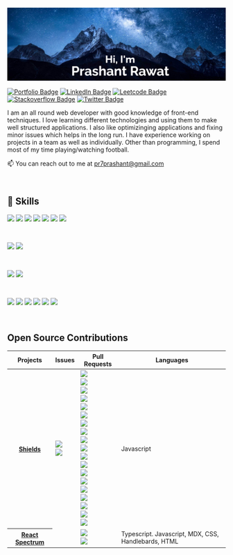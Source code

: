 [![Prashant's GitHub Banner](./assets/banner.jpg)](https://prashantrawat.com/)

[![Portfolio Badge](https://img.shields.io/badge/Portfolio-Prashant-green?style=flat&logo=react&logoColor=white&color=0D76A8)](https://www.prashantrawat.com/)
[![LinkedIn Badge](https://img.shields.io/badge/LinkedIn-Profile-informational?style=flat&logo=linkedin&logoColor=white&color=0D76A8)](https://www.linkedin.com/in/pr7prashant/)
[![Leetcode Badge](https://img.shields.io/badge/dynamic/json?style=flat&labelColor=black&color=%23ffa116&label=Solved&query=solvedOverTotal&url=https%3A%2F%2Fleetcode-badge.vercel.app%2Fapi%2Fusers%2Fpr7prashant&logo=leetcode&logoColor=yellow)](https://leetcode.com/pr7prashant/)
[![Stackoverflow Badge](https://img.shields.io/stackexchange/stackoverflow/r/8044582?label=Stackoverflow&logo=Stackoverflow&logoColor=white)](https://stackoverflow.com/users/8044582/pr7)
[![Twitter Badge](https://img.shields.io/badge/Twitter-Profile-informational?style=flat&logo=twitter&logoColor=white&color=1CA2F1)](https://twitter.com/pr7_prashant)


I am an all round web developer with good knowledge of front-end techniques. I love learning different technologies and using them to make well structured applications. I also like optimizinging applications and fixing minor issues which helps in the long run. I have experience working on projects in a team as well as individually. Other than programming, I spend most of my time playing/watching football.

📫 You can reach out to me at pr7prashant@gmail.com

<br>

## 💼 Skills

![](https://img.shields.io/badge/Code-React-informational?style=flat&logo=react&logoColor=white&color=0D76A8)
![](https://img.shields.io/badge/Code-Redux-informational?style=flat&logo=Redux&logoColor=white&color=0D76A8)
![](https://img.shields.io/badge/Code-JavaScript-informational?style=flat&logo=JavaScript&logoColor=white&color=0D76A8)
![](https://img.shields.io/badge/Code-TypeScript-informational?style=flat&logo=TypeScript&logoColor=white&color=0D76A8)
![](https://img.shields.io/badge/Code-Node-informational?style=flat&logo=node.js&logoColor=white&color=0D76A8)
![](https://img.shields.io/badge/Code-HTML-informational?style=flat&logo=html5&logoColor=white&color=0D76A8)
![](https://img.shields.io/badge/Code-C++-informational?style=flat&logo=cplusplus&logoColor=white&color=0D76A8)

<br>

![](https://img.shields.io/badge/Style-CSS-informational?style=flat&logo=css3&logoColor=white&color=0D76A8)
![](https://img.shields.io/badge/Style-Sass-informational?style=flat&logo=Sass&logoColor=white&color=0D76A8)

<br>

![](https://img.shields.io/badge/Test-Jest-informational?style=flat&logo=jest&logoColor=white&color=0D76A8)
![](https://img.shields.io/badge/Test-Cypress-informational?style=flat&logo=cypress&logoColor=white&color=0D76A8)

<br>

![](https://img.shields.io/badge/Tools-Git-informational?style=flat&logo=git&logoColor=white&color=0D76A8)
![](https://img.shields.io/badge/Tools-Docker-informational?style=flat&logo=docker&logoColor=white&color=0D76A8)
![](https://img.shields.io/badge/Tools-Postman-informational?style=flat&logo=Postman&logoColor=white&color=0D76A8)
![](https://img.shields.io/badge/Tools-Jira-informational?style=flat&logo=Jira-Software&logoColor=white&color=0D76A8)
![](https://img.shields.io/badge/Tools-Vim-informational?style=flat&logo=vim&logoColor=white&color=0D76A8)
![](https://img.shields.io/badge/Tools-VS%20Code-informational?style=flat&logo=visualstudiocode&logoColor=white&color=0D76A8)

<br>

## Open Source Contributions
<table width="100%">
    <thead>
        <th span="col">Projects</th>
        <th span="col">Issues</th>
        <th span="col">Pull Requests</th>
	<th span="col">Languages</th>
    </thead>
    <tbody>
        <tr>
            <th span="row"><a href="https://github.com/badges/shields">Shields</a></th>
            <td>
                <a href="https://github.com/badges/shields/issues/9559">
                    <img src="https://img.shields.io/github/issues/detail/state/badges/shields/9559" />
                </a>
                <br />
                <a href="https://github.com/badges/shields/issues/9501">
                    <img src="https://img.shields.io/github/issues/detail/state/badges/shields/9501" />
                </a>
            </td>
            <td>
		<a href="https://github.com/badges/shields/pull/9580">
                    <img src="https://img.shields.io/github/pulls/detail/state/badges/shields/9580" />
                </a>
		<br />
                <a href="https://github.com/badges/shields/pull/9549">
                    <img src="https://img.shields.io/github/pulls/detail/state/badges/shields/9549" />
                </a>
		<br />
		<a href="https://github.com/badges/shields/pull/9502">
                    <img src="https://img.shields.io/github/pulls/detail/state/badges/shields/9502" />
                </a>
		<br />
		<a href="https://github.com/badges/shields/pull/9495">
                    <img src="https://img.shields.io/github/pulls/detail/state/badges/shields/9495" />
                </a>
		<br />
		<a href="https://github.com/badges/shields/pull/9411">
                    <img src="https://img.shields.io/github/pulls/detail/state/badges/shields/9411" />
                </a>
		<br />
		<a href="https://github.com/badges/shields/pull/9197">
                    <img src="https://img.shields.io/github/pulls/detail/state/badges/shields/9197" />
                </a>
		<br />
		<a href="https://github.com/badges/shields/pull/9188">
                    <img src="https://img.shields.io/github/pulls/detail/state/badges/shields/9188" />
                </a>
		<br />
		<a href="https://github.com/badges/shields/pull/9118">
                    <img src="https://img.shields.io/github/pulls/detail/state/badges/shields/9118" />
                </a>
		<br />
		<a href="https://github.com/badges/shields/pull/8787">
                    <img src="https://img.shields.io/github/pulls/detail/state/badges/shields/8787" />
                </a>
		<br />
		<a href="https://github.com/badges/shields/pull/8766">
                    <img src="https://img.shields.io/github/pulls/detail/state/badges/shields/8766" />
                </a>
		<br />
		<a href="https://github.com/badges/shields/pull/8396">
                    <img src="https://img.shields.io/github/pulls/detail/state/badges/shields/8396" />
                </a>
		<br />
		<a href="https://github.com/badges/shields/pull/8380">
                    <img src="https://img.shields.io/github/pulls/detail/state/badges/shields/8380" />
                </a>
		<br />
		<a href="https://github.com/badges/shields/pull/8373">
                    <img src="https://img.shields.io/github/pulls/detail/state/badges/shields/8373" />
                </a>
		<br />
		<a href="https://github.com/badges/shields/pull/8160">
                    <img src="https://img.shields.io/github/pulls/detail/state/badges/shields/8160" />
                </a>
		<br />
		<a href="https://github.com/badges/shields/pull/8079">
                    <img src="https://img.shields.io/github/pulls/detail/state/badges/shields/8079" />
                </a>
		<br />
		<a href="https://github.com/badges/shields/pull/8027">
                    <img src="https://img.shields.io/github/pulls/detail/state/badges/shields/8027" />
                </a>
		<br />
		<a href="https://github.com/badges/shields/pull/8003">
                    <img src="https://img.shields.io/github/pulls/detail/state/badges/shields/8003" />
                </a>
		<br />
		<a href="https://github.com/badges/shields/pull/8000">
                    <img src="https://img.shields.io/github/pulls/detail/state/badges/shields/8000" />
                </a>
		<br />
		<a href="https://github.com/badges/shields/pull/7999">
                    <img src="https://img.shields.io/github/pulls/detail/state/badges/shields/7999" />
                </a>
            </td>
	    <td>Javascript</td>
        </tr>
	<tr>
            <th span="row"><a href="https://github.com/badges/shields">React Spectrum</a></th>
            <td></td>
            <td>
		<a href="https://github.com/adobe/react-spectrum/pull/5012">
                    <img src="https://img.shields.io/github/pulls/detail/state/adobe/react-spectrum/5012" />
                </a>
		<br />
                <a href="https://github.com/adobe/react-spectrum/pull/4943">
                    <img src="https://img.shields.io/github/pulls/detail/state/adobe/react-spectrum/4943" />
                </a>
            </td>
	    <td>Typescript. Javascript, MDX, CSS, Handlebards, HTML</td>
        </tr>
    </tbody>
</table>


<!---
pr7prashant/pr7prashant is a ✨ special ✨ repository because its `README.md` (this file) appears on your GitHub profile.
You can click the Preview link to take a look at your changes.
--->
